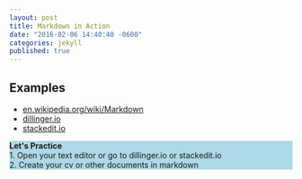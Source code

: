 ```yaml
---
layout: post
title: Markdown in Action
date: "2016-02-06 14:40:40 -0600"
categories: jekyll
published: true
---
```


## Examples

* [en.wikipedia.org/wiki/Markdown][wiki]
* [dillinger.io][dillinger]
* [stackedit.io][stackedit] 

<div style="background-color:lightblue;">
<p><strong>Let's Practice</strong><br/>
1. Open your text editor or go to dillinger.io or stackedit.io<br/>
2. Create your cv or other documents in markdown</p>
</div>

[wiki]: https://en.wikipedia.org/wiki/Markdown
[dillinger]: http://www.dillinger.io
[stackedit]: http://stackedit.io
